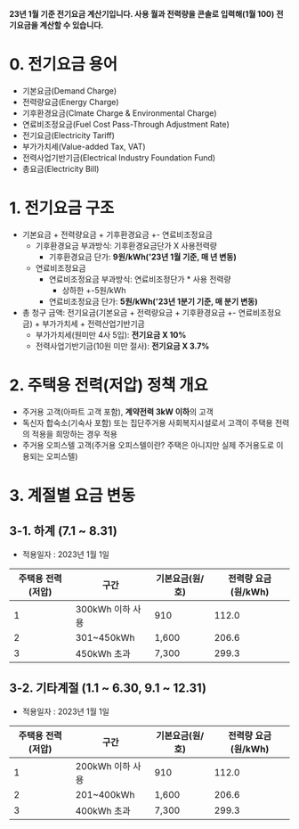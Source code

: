 **23년 1월 기준 전기요금 계산기입니다. 사용 월과 전력량을 콘솔로 입력해(1월 100) 전기요금을 계산할 수 있습니다.**

# 0. 전기요금 용어
* 기본요금(Demand Charge)
* 전력량요금(Energy Charge)
* 기후환경요금(Clmate Charge & Environmental Charge)
* 연료비조정요금(Fuel Cost Pass-Through Adjustment Rate)
* 전기요금(Electricity Tariff)
* 부가가치세(Value-added Tax, VAT)
* 전력사업기반기금(Electrical Industry Foundation Fund)
* 총요금(Electricity Bill)

# 1. 전기요금 구조
* 기본요금 + 전력량요금 + 기후환경요금 +- 연료비조정요금
  * 기후환경요금 부과방식: 기후환경요금단가 X 사용전력량
    * 기후환경요금 단가: **9원/kWh('23년 1월 기준, 매 년 변동)**
  * 연료비조정요금
    * 연료비조정요금 부과방식: 연료비조정단가 * 사용 전력량
      * 상하한 +-5원/kWh
    * 연료비조정요금 단가: **5원/kWh('23년 1분기 기준, 매 분기 변동)**
* 총 청구 금액: 전기요금(기본요금 + 전력량요금 + 기후환경요금 +- 연료비조정요금) + 부가가치세 + 전력산업기반기금
  * 부가가치세(원미만 4사 5입): **전기요금 X 10%**
  * 전력사업기반기금(10원 미만 절사): **전기요금 X 3.7%**

# 2. 주택용 전력(저압) 정책 개요
* 주거용 고객(아파트 고객 포함), **계약전력 3kW 이하**의 고객
* 독신자 합숙소(기숙사 포함) 또는 집단주거용 사회복지시설로서 고객이 주택용 전력의 적용을 희망하는 경우 적용
* 주거용 오피스텔 고객(주거용 오피스텔이란? 주택은 아니지만 실제 주거용도로 이용되는 오피스텔)


# 3. 계절별 요금 변동
## 3-1. 하계 (7.1 ~ 8.31)
* 적용일자 : 2023년 1월 1일

| 주택용 전력(저압) | 구간 | 기본요금(원/호) | 전력량 요금(원/kWh) |
|------------|----|-----|-------|
| 1          | 300kWh 이하 사용 | 910 | 112.0 |
| 2          | 301~450kWh | 1,600 | 206.6 |
| 3          | 450kWh 초과 | 7,300 | 299.3 |

## 3-2. 기타계절 (1.1 ~ 6.30, 9.1 ~ 12.31)
* 적용일자 : 2023년 1월 1일

| 주택용 전력(저압) | 구간 | 기본요금(원/호) | 전력량 요금(원/kWh) |
|------------|----|-----|-------|
| 1          | 200kWh 이하 사용 | 910 | 112.0 |
| 2          | 201~400kWh | 1,600 | 206.6 |
| 3          | 400kWh 초과 | 7,300 | 299.3 |

